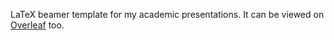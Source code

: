 LaTeX beamer template for my academic presentations.
It can be viewed on [Overleaf](https://www.overleaf.com/read/vmhbptpnsxmx) too.